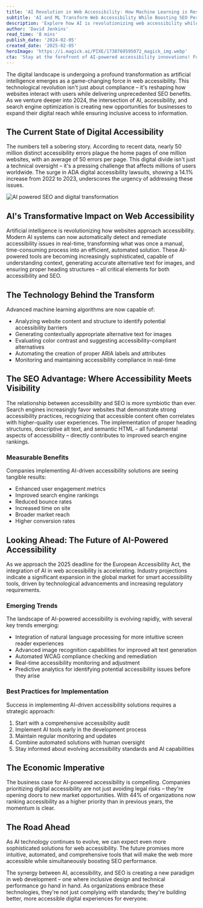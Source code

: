 ```yaml
---
title: 'AI Revolution in Web Accessibility: How Machine Learning is Reshaping Digital Inclusion and SEO'
subtitle: 'AI and ML Transform Web Accessibility While Boosting SEO Performance'
description: 'Explore how AI is revolutionizing web accessibility while delivering unprecedented SEO benefits. Learn about the latest trends in AI-powered accessibility solutions, their impact on digital inclusion, and how businesses can leverage these technologies for improved user experience and search engine visibility.'
author: 'David Jenkins'
read_time: '8 mins'
publish_date: '2024-02-05'
created_date: '2025-02-05'
heroImage: 'https://i.magick.ai/PIXE/1738769595072_magick_img.webp'
cta: 'Stay at the forefront of AI-powered accessibility innovations! Follow us on LinkedIn for regular updates on how technology is reshaping digital inclusion and SEO strategies.'
---
```


The digital landscape is undergoing a profound transformation as artificial intelligence emerges as a game-changing force in web accessibility. This technological revolution isn't just about compliance – it's reshaping how websites interact with users while delivering unprecedented SEO benefits. As we venture deeper into 2024, the intersection of AI, accessibility, and search engine optimization is creating new opportunities for businesses to expand their digital reach while ensuring inclusive access to information.

## The Current State of Digital Accessibility

The numbers tell a sobering story. According to recent data, nearly 50 million distinct accessibility errors plague the home pages of one million websites, with an average of 50 errors per page. This digital divide isn't just a technical oversight – it's a pressing challenge that affects millions of users worldwide. The surge in ADA digital accessibility lawsuits, showing a 14.1% increase from 2022 to 2023, underscores the urgency of addressing these issues.

![AI powered SEO and digital transformation](https://i.magick.ai/PIXE/1738769595075_magick_img.webp)

## AI's Transformative Impact on Web Accessibility

Artificial intelligence is revolutionizing how websites approach accessibility. Modern AI systems can now automatically detect and remediate accessibility issues in real-time, transforming what was once a manual, time-consuming process into an efficient, automated solution. These AI-powered tools are becoming increasingly sophisticated, capable of understanding context, generating accurate alternative text for images, and ensuring proper heading structures – all critical elements for both accessibility and SEO.

## The Technology Behind the Transform

Advanced machine learning algorithms are now capable of:

- Analyzing website content and structure to identify potential accessibility barriers
- Generating contextually appropriate alternative text for images
- Evaluating color contrast and suggesting accessibility-compliant alternatives
- Automating the creation of proper ARIA labels and attributes
- Monitoring and maintaining accessibility compliance in real-time

## The SEO Advantage: Where Accessibility Meets Visibility

The relationship between accessibility and SEO is more symbiotic than ever. Search engines increasingly favor websites that demonstrate strong accessibility practices, recognizing that accessible content often correlates with higher-quality user experiences. The implementation of proper heading structures, descriptive alt text, and semantic HTML – all fundamental aspects of accessibility – directly contributes to improved search engine rankings.

### Measurable Benefits

Companies implementing AI-driven accessibility solutions are seeing tangible results:

- Enhanced user engagement metrics
- Improved search engine rankings
- Reduced bounce rates
- Increased time on site
- Broader market reach
- Higher conversion rates

## Looking Ahead: The Future of AI-Powered Accessibility

As we approach the 2025 deadline for the European Accessibility Act, the integration of AI in web accessibility is accelerating. Industry projections indicate a significant expansion in the global market for smart accessibility tools, driven by technological advancements and increasing regulatory requirements.

### Emerging Trends

The landscape of AI-powered accessibility is evolving rapidly, with several key trends emerging:

- Integration of natural language processing for more intuitive screen reader experiences
- Advanced image recognition capabilities for improved alt text generation
- Automated WCAG compliance checking and remediation
- Real-time accessibility monitoring and adjustment
- Predictive analytics for identifying potential accessibility issues before they arise

### Best Practices for Implementation

Success in implementing AI-driven accessibility solutions requires a strategic approach:

1. Start with a comprehensive accessibility audit
2. Implement AI tools early in the development process
3. Maintain regular monitoring and updates
4. Combine automated solutions with human oversight
5. Stay informed about evolving accessibility standards and AI capabilities

## The Economic Imperative

The business case for AI-powered accessibility is compelling. Companies prioritizing digital accessibility are not just avoiding legal risks – they're opening doors to new market opportunities. With 44% of organizations now ranking accessibility as a higher priority than in previous years, the momentum is clear.

## The Road Ahead

As AI technology continues to evolve, we can expect even more sophisticated solutions for web accessibility. The future promises more intuitive, automated, and comprehensive tools that will make the web more accessible while simultaneously boosting SEO performance.

The synergy between AI, accessibility, and SEO is creating a new paradigm in web development – one where inclusive design and technical performance go hand in hand. As organizations embrace these technologies, they're not just complying with standards; they're building better, more accessible digital experiences for everyone.